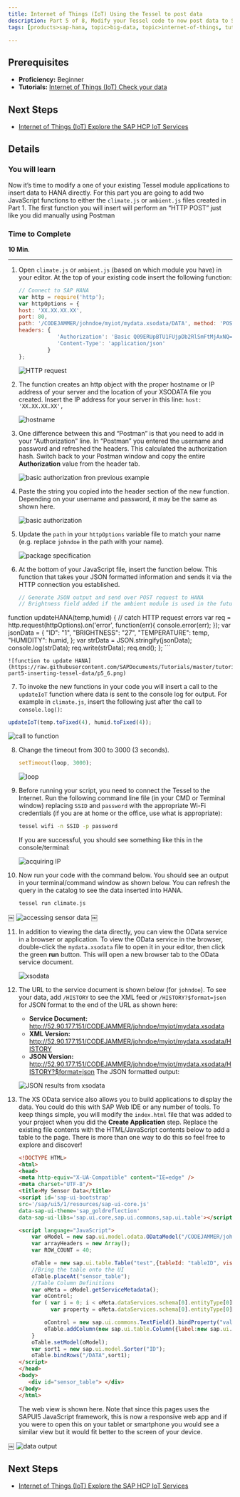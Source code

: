 ```yaml
---
title: Internet of Things (IoT) Using the Tessel to post data
description: Part 5 of 8, Modify your Tessel code to now post data to SAP HANA
tags: [products>sap-hana, topic>big-data, topic>internet-of-things, tutorial>beginner ]

---
```


## Prerequisites  
 - **Proficiency:** Beginner
 - **Tutorials:** [Internet of Things (IoT) Check your data](http://go.sap.com/developer/tutorials/iot-part4-checking-data.html)


## Next Steps
 - [Internet of Things (IoT) Explore the SAP HCP IoT Services](http://go.sap.com/developer/tutorials/iot-part6-hcp-services.html)

## Details
### You will learn  
Now it’s time to modify a one of your existing Tessel module applications to insert data to HANA directly.
For this part you are going to add two JavaScript functions to either the `climate.js` or `ambient.js` files created in Part 1. The first function you will insert will perform an “HTTP POST” just like you did manually using Postman

### Time to Complete
**10 Min**.

---

1. Open `climate.js` or `ambient.js` (based on which module you have) in your editor. At the top of your existing code insert the following function:

    ```javascript
    // Connect to SAP HANA
    var http = require('http');
    var httpOptions = {
    host: 'XX.XX.XX.XX',
    port: 80,
    path: '/CODEJAMMER/johndoe/myiot/mydata.xsodata/DATA', method: 'POST',
    headers: {
                'Authorization': 'Basic Q09ERUpBTU1FUjpDb2RlSmFtMjAxNQ==',
                'Content-Type': 'application/json'
             }
    };
    ```

    ![HTTP request](https://raw.githubusercontent.com/SAPDocuments/Tutorials/master/tutorials/iot-part5-inserting-tessel-data/p5_1.png)

2. The function creates an http object with the proper hostname or IP address of your server and the location of your XSODATA file you created. Insert the IP address for your server in this line: `host: 'XX.XX.XX.XX',`

    ![hostname](https://raw.githubusercontent.com/SAPDocuments/Tutorials/master/tutorials/iot-part5-inserting-tessel-data/p5_2.png)

3. One difference between this and “Postman” is that you need to add in your “Authorization” line. In “Postman” you entered the username and password and refreshed the headers. This calculated the authorization hash. Switch back to your Postman window and copy the entire **Authorization** value from the header tab.

    ![basic authorization fron previous example](https://raw.githubusercontent.com/SAPDocuments/Tutorials/master/tutorials/iot-part5-inserting-tessel-data/p5_3.png)

4. Paste the string you copied into the header section of the new function. Depending on your username and password, it may be the same as shown here.

    ![basic authorization](https://raw.githubusercontent.com/SAPDocuments/Tutorials/master/tutorials/iot-part5-inserting-tessel-data/p5_4.png)

5. Update the `path` in your `httpOptions` variable file to match your name (e.g. replace `johndoe` in the path with your name).

    ![package specification](https://raw.githubusercontent.com/SAPDocuments/Tutorials/master/tutorials/iot-part5-inserting-tessel-data/p5_5.png)

6. At the bottom of your JavaScript file, insert the function below. This function that takes your JSON formatted information and sends it via the HTTP connection you established.

    ```javascript
    // Generate JSON output and send over POST request to HANA
    // Brightness field added if the ambient module is used in the future
function updateHANA(temp,humid) {
        // catch HTTP request errors
        var req = http.request(httpOptions).on('error', function(err){ console.error(err); });
        var jsonData = {
            "ID": "1",
            "BRIGHTNESS": "27",
            "TEMPERATURE": temp,
            "HUMIDITY": humid,
        };
        var strData = JSON.stringify(jsonData);
        console.log(strData);
        req.write(strData);
        req.end();
    };
    ```

    ![function to update HANA](https://raw.githubusercontent.com/SAPDocuments/Tutorials/master/tutorials/iot-part5-inserting-tessel-data/p5_6.png)
7. To invoke the new functions in your code you will insert a call to the `updateIoT` function where data is sent to the console log for output. For example in `climate.js`, insert the following just after the call to `console.log()`:

 ```javascript
updateIoT(temp.toFixed(4), humid.toFixed(4));
 ```

 ![call to function](https://raw.githubusercontent.com/SAPDocuments/Tutorials/master/tutorials/iot-part5-inserting-tessel-data/p5_7.jpg)

8. Change the timeout from 300 to 3000 (3 seconds).

    ```javascript
    setTimeout(loop, 3000);
    ```

    ![loop](https://raw.githubusercontent.com/SAPDocuments/Tutorials/master/tutorials/iot-part5-inserting-tessel-data/p5_8.png)

9. Before running your script, you need to connect the Tessel to the Internet. Run the following command line file (in your CMD or Terminal window) replacing `SSID` and `password` with the appropriate Wi-Fi credentials (if you are at home or the office, use what is appropriate):

    ```bash
    tessel wifi -n SSID -p password
    ```

    If you are successful, you should see something like this in the console/terminal:

    ![acquiring IP](https://raw.githubusercontent.com/SAPDocuments/Tutorials/master/tutorials/iot-part5-inserting-tessel-data/p5_9.png)

10. Now run your code with the command below. You should see an output in your terminal/command window as shown below. You can refresh the query in the catalog to see the data inserted into HANA.

    ```bash
    tessel run climate.js
    ```
￼
    ![accessing sensor data](https://raw.githubusercontent.com/SAPDocuments/Tutorials/master/tutorials/iot-part5-inserting-tessel-data/p5_10.png)
￼

11. In addition to viewing the data directly, you can view the OData service in a browser or application. To view the OData service in the browser, double-click the `mydata.xsodata` file to open it in your editor, then click the green **run** button. This will open a new browser tab to the OData service document.

    ![xsodata](https://raw.githubusercontent.com/SAPDocuments/Tutorials/master/tutorials/iot-part5-inserting-tessel-data/p5_11.png)

12. The URL to the service document is shown below (for `johndoe`). To see your data, add `/HISTORY` to see the XML feed or `/HISTORY?$format=json` for JSON format to the end of the URL as shown here:

    - **Service Document:** http://52.90.177.151/CODEJAMMER/johndoe/myiot/mydata.xsodata
    - **XML Version:** http://52.90.177.151/CODEJAMMER/johndoe/myiot/mydata.xsodata/HISTORY
    - **JSON Version:** http://52.90.177.151/CODEJAMMER/johndoe/myiot/mydata.xsodata/HISTORY?$format=json
    The JSON formatted output:

    ![JSON results from xsodata](https://raw.githubusercontent.com/SAPDocuments/Tutorials/master/tutorials/iot-part5-inserting-tessel-data/p5_12.png)

13. The XS OData service also allows you to build applications to display the data. You could do this with SAP Web IDE or any number of tools. To keep things simple, you will modify the `index.html` file that was added to your project when you did the **Create Application** step.
    Replace the existing file contents with the HTML/JavaScript contents below to add a table to the page. There is more than one way to do this so feel free to explore and discover!

    ```html
    <!DOCTYPE HTML>
    <html>
    <head>
    <meta http-equiv="X-UA-Compatible" content="IE=edge" />
    <meta charset="UTF-8"/>
    <title>My Sensor Data</title>
    <script id='sap-ui-bootstrap'
    src='/sap/ui5/1/resources/sap-ui-core.js'
    data-sap-ui-theme='sap_goldreflection'
    data-sap-ui-libs='sap.ui.core,sap.ui.commons,sap.ui.table'></script>

    <script language="JavaScript">
        var oModel = new sap.ui.model.odata.ODataModel("/CODEJAMMER/johndoe/myiot/mydata.xsodata/", false);
        var arrayHeaders = new Array();
        var ROW_COUNT = 40;

        oTable = new sap.ui.table.Table("test",{tableId: "tableID", visibleRowCount: ROW_COUNT});
        //Bring the table onto the UI
        oTable.placeAt("sensor_table");
        //Table Column Definitions
        var oMeta = oModel.getServiceMetadata();
        var oControl;
        for ( var i = 0; i < oMeta.dataServices.schema[0].entityType[0].property.length; i++) {
              var property = oMeta.dataServices.schema[0].entityType[0].property[i];

            oControl = new sap.ui.commons.TextField().bindProperty("value",property.name);
            oTable.addColumn(new sap.ui.table.Column({label:new sap.ui.commons.Label({text: property.name}), template: oControl, sortProperty: property.name, filterProperty: property.name, filterOperator: sap.ui.model.FilterOperator.EQ, flexible: true, width: "125px" }));
        }                      
        oTable.setModel(oModel);
        var sort1 = new sap.ui.model.Sorter("ID");
        oTable.bindRows("/DATA",sort1);
    </script>
    </head>
    <body>
       <div id="sensor_table"> </div>
    </body>
    </html>
    ```
    The web view is shown here. Note that since this pages uses the SAPUI5 JavaScript framework, this is now a responsive web app and if you were to open this on your tablet or smartphone you would see a similar view but it would fit better to the screen of your device.

￼    ![data output](https://raw.githubusercontent.com/SAPDocuments/Tutorials/master/tutorials/iot-part5-inserting-tessel-data/p5_13.png)


## Next Steps
 - [Internet of Things (IoT) Explore the SAP HCP IoT Services](http://go.sap.com/developer/tutorials/iot-part6-hcp-services.html)
